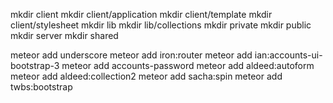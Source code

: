 mkdir client
mkdir client/application
mkdir client/template
mkdir client/stylesheet
mkdir lib
mkdir lib/collections
mkdir private
mkdir public
mkdir server
mkdir shared

meteor add underscore
meteor add iron:router
meteor add ian:accounts-ui-bootstrap-3
meteor add accounts-password
meteor add aldeed:autoform
meteor add aldeed:collection2
meteor add sacha:spin
meteor add twbs:bootstrap
